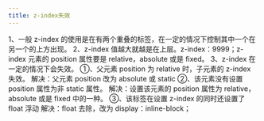 ```yaml
---
title: z-index失效
---
```


1、一般 z-index 的使用是在有两个重叠的标签，在一定的情况下控制其中一个在另一个的上方出现。
2、z-index 值越大就越是在上层。z-index：9999；z-index 元素的 position 属性要是 relative，absolute 或是 fixed。
3、z-index 在一定的情况下会失效。
①、父元素 position 为 relative 时，子元素的 z-index 失效。
解决：父元素 position 改为 absolute 或 static
②、该元素没有设置 position 属性为非 static 属性。
解决：设置该元素的 position 属性为 relative，absolute 或是 fixed 中的一种。
③、该标签在设置 z-index 的同时还设置了 float 浮动
解决：float 去除，改为 display：inline-block；
